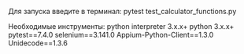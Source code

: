Для запуска введите в терминал: pytest test_calculator_functions.py

Необходимые инструменты:
python interpreter 3.x.x+
python 3.x.x+
pytest==7.4.0
selenium==3.141.0
Appium-Python-Client==1.3.0
Unidecode==1.3.6